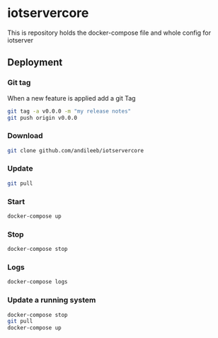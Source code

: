 # iotservercore
This is repository holds the docker-compose file and whole config for iotserver

## Deployment
### Git tag

When a new feature is applied add a git Tag

```bash
git tag -a v0.0.0 -m "my release notes"
git push origin v0.0.0
```

### Download
```bash
git clone github.com/andileeb/iotservercore
```

### Update
```bash
git pull
```

### Start

```bash
docker-compose up
```

### Stop
```bash
docker-compose stop
```

### Logs
```bash
docker-compose logs
```

### Update a running system
```bash
docker-compose stop
git pull
docker-compose up
```
